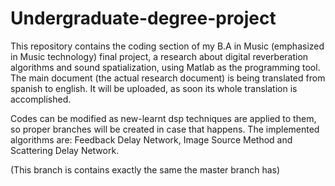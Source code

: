 # Undergraduate-degree-project
This repository contains the coding section of my B.A in Music (emphasized in Music technology) final project, a research about digital reverberation algorithms and sound spatialization, using Matlab as the programming tool. The main document (the actual research document) is being translated from spanish to english. It will be uploaded, as soon its whole translation is accomplished.

Codes can be modified as new-learnt dsp techniques are applied to them, so proper branches will be created in case that happens. The implemented algorithms are: Feedback Delay Network, Image Source Method and Scattering Delay Network.

(This branch is contains exactly the same the master branch has)
